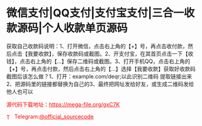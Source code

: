 # 微信支付|QQ支付|支付宝支付|三合一收款源码|个人收款单页源码

获取自己收款码说明：1、打开微信，点击右上角的【+】号，再点击收付款，然后点击【我要收款】，保存收款码或截图。2、开支付宝，在其首页点击一下【收钱】，点击右上角的【...】保存二维码或截图。3、打开手机QQ，点击右上角的【+】号，再点击付款，然后点击右上角的【...】选择【我要收款】获取好收款码截图后该怎么做？1、打开：example.com/deqr;以此识别二维码 提取链接出来2、把源码里的链接都替换为自己的3、最终把网址发给好友，或生成二维码发给他人也可以<br>


<p style="color: red;">源代码下载地址：<a href="https://mega-file.org/gxC7K" style="color: red;">https://mega-file.org/gxC7K</a></p><p style="color: red;"><img src="https://cdn-icons-png.flaticon.com/512/2111/2111646.png" alt="Telegram Icon" style="width: 16px; vertical-align: middle; margin-right: 5px;">Telegram:<a href="https://t.me/official_sourcecode" style="color: red;">@official_sourcecode</a></p>